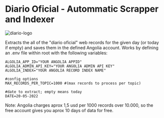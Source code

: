 # Diario Oficial - Autommatic Scrapper and Indexer
![diario-logo](https://user-images.githubusercontent.com/57605485/170844197-e1ac9ed0-6719-4663-b01e-040409bc6b64.png)

Extracts the all of the "diario oficial" web records for the given day (or today if empty) and saves them in the defined Angolia account. 
Works by defining an .env file within root with the following variables:

```env
ALGOLIA_APP_ID="YOUR ANGOLIA APPID"
ALGOLIA_ADMIN_API_KEY="YOUR ANGOLIA ADMIN API KEY"
ALGOLIA_INDEX="YOUR ANGOLIA RECORD INDEX NAME"

#config options
MAX_RECORDS_PER_TOPIC=1000 #(max records to process per topic)

#date to extract; empty means today
DATE=20-05-2022
```

Note: Angolia charges aprox 1,5 usd per 1000 records over 10.000, so the free account gives you aprox 10 days of data for free.